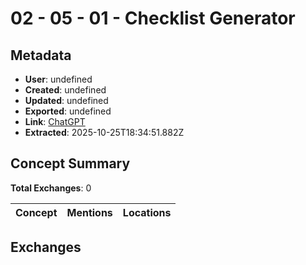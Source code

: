 # **02 - 05 - 01 - Checklist Generator**

## Metadata

- **User**: undefined
- **Created**: undefined
- **Updated**: undefined
- **Exported**: undefined
- **Link**: [ChatGPT](undefined)
- **Extracted**: 2025-10-25T18:34:51.882Z

## Concept Summary

**Total Exchanges**: 0

| Concept | Mentions | Locations |
|---------|----------|----------|

## Exchanges

